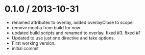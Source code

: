 
0.1.0 / 2013-10-31 
==================

  * renamed attributes to overlay, added overlayClose to scope
  * remove mocha from build for now
  * updated build scripts and renamed to overlay.  fixed #3. fixed #1
  * Updated to use just one directive and take options.
  * First working version.
  * initial commit

